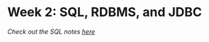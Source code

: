 # Week 2: SQL, RDBMS, and JDBC
*Check out the SQL notes [here](https://github.com/211129-Enterprise/demos/blob/main/2-persistence/notes/sql.md)*
